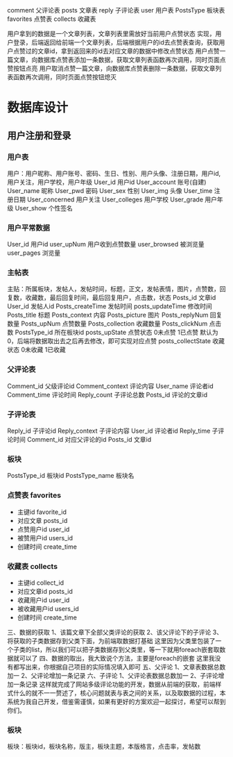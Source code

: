 comment 父评论表
posts 文章表
reply 子评论表
user 用户表
PostsType 板块表
favorites 点赞表
collects 收藏表


用户拿到的数据是一个文章列表，文章列表里需放好当前用户点赞状态
实现，用户登录，后端返回给前端一个文章列表，后端根据用户的id去点赞表查询，获取用户点赞过的文章id，拿到返回来的id去对应文章的数据中修改点赞状态
用户点赞一篇文章，向数据库点赞表添加一条数据，获取文章列表函数再次调用，同时页面点赞按钮点亮
用户取消点赞一篇文章，向数据库点赞表删除一条数据，获取文章列表函数再次调用，同时页面点赞按钮熄灭


# 数据库设计
## 用户注册和登录
### 用户表
用户：用户昵称、用户账号、密码、生日、性别、用户头像、注册日期，用户id,用户关注，用户学校，用户年级
User_id 用户id
User_account 账号(自建)
User_name 昵称
User_pwd 密码
User_sex 性别
User_img 头像
User_time 注册日期
User_concerned 用户关注
User_colleges 用户学校
User_grade 用户年级
User_show 个性签名

### 用户平常数据
User_id 用户id
user_upNum 用户收到点赞数量
user_browsed 被浏览量
user_pages 浏览量

### 主帖表
主贴：所属板块，发帖人，发帖时间，标题，正文，发帖表情，图片，点赞数，回复数，收藏数，最后回复时间，最后回复用户，点击数，状态
Posts_id 文章id
User_id 发帖人id
Posts_createTime 发帖时间
posts_updateTime 修改时间
Posts_title 标题
Posts_context  内容
Posts_picture 图片
Posts_replyNum 回复数量
Posts_upNum 点赞数量
Posts_collection 收藏数量
Posts_clickNum 点击数
PostsType_id 所在板块id
posts_upState 点赞状态 0未点赞 1已点赞 默认为0，后端将数据取出去之后再去修改，即可实现对应点赞
posts_collectState 收藏状态 0未收藏 1已收藏

### 父评论表
Comment_id 父级评论id
Comment_context 评论内容
User_name 评论者id
Comment_time 评论时间
Reply_count 子评论总数
Posts_id 评论的文章id

### 子评论表
Reply_id 子评论id
Reply_context 子评论内容
User_id 评论者id
Reply_time 子评论时间
Comment_id 对应父评论的id
Posts_id 文章id


### 板块
PostsType_id 板块id
PostsType_name 板块名


### 点赞表 favorites
 - 主键id favorite_id
 - 对应文章 posts_id
 - 点赞用户id user_id
 - 被赞用户id users_id
 - 创建时间 create_time

### 收藏表 collects
 - 主键id collect_id
 - 对应文章id posts_id
 - 收藏用户id user_id
 - 被收藏用户id users_id
 - 创建时间 create_time

三、数据的获取
1、该篇文章下全部父类评论的获取
2、该父评论下的子评论
3、将获取的子类数据存到父类下面，为前端取数据打基础
这里因为父类里包装了一个子类的list，所以我们可以把子类数据存到父类里，等一下就用foreach嵌套取数据就可以了
四、数据的取出，我大致说个方法，主要是foreach的嵌套
这里我没有都写出来，你根据自己项目的实际情况填入即可
五、父评论
1、文章表数据总数加一
2、父评论增加一条记录
六、子评论
1、父评论表数据总数加一
2、子评论增加一条记录
这样就完成了网站多级评论功能的开发，数据从前端的获取，前端样式什么的就不一一赘述了，核心问题就表与表之间的关系，以及取数据的过程，本系统为我自己开发，借鉴需谨慎，如果有更好的方案欢迎一起探讨，希望可以帮到你们。



### 板块
板块：板块id，板块名称，版主，板块主题，本版格言，点击率，发帖数